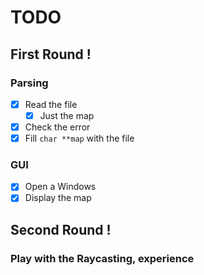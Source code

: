 # TODO

## First Round !

### Parsing

* [X] Read the file
  * [X] Just the map
* [X] Check the error
* [X] Fill `char **map` with the file

### GUI

* [x] Open a Windows
* [x] Display the map

## Second Round !

### Play with the Raycasting, experience
